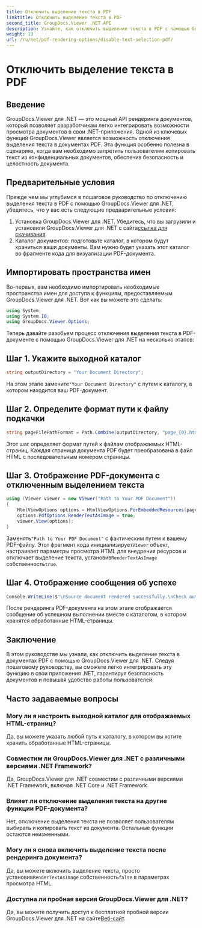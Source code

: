 ```yaml
---
title: Отключить выделение текста в PDF
linktitle: Отключить выделение текста в PDF
second_title: GroupDocs.Viewer .NET API
description: Узнайте, как отключить выделение текста в PDF с помощью GroupDocs.Viewer для .NET. Следуйте нашему пошаговому руководству для бесшовной интеграции.
weight: 13
url: /ru/net/pdf-rendering-options/disable-text-selection-pdf/
---
```


# Отключить выделение текста в PDF

## Введение
GroupDocs.Viewer для .NET — это мощный API рендеринга документов, который позволяет разработчикам легко интегрировать возможности просмотра документов в свои .NET-приложения. Одной из ключевых функций GroupDocs.Viewer является возможность отключения выделения текста в документах PDF. Эта функция особенно полезна в сценариях, когда вам необходимо запретить пользователям копировать текст из конфиденциальных документов, обеспечив безопасность и целостность документа.
## Предварительные условия
Прежде чем мы углубимся в пошаговое руководство по отключению выделения текста в PDF с помощью GroupDocs.Viewer для .NET, убедитесь, что у вас есть следующие предварительные условия:
1.  Установка GroupDocs.Viewer для .NET. Убедитесь, что вы загрузили и установили GroupDocs.Viewer для .NET с сайта[ссылка для скачивания](https://releases.groupdocs.com/viewer/net/).
2. Каталог документов: подготовьте каталог, в котором будут храниться ваши документы. Вам нужно будет указать этот каталог во фрагменте кода для визуализации PDF-документа.

## Импортировать пространства имен
Во-первых, вам необходимо импортировать необходимые пространства имен для доступа к функциям, предоставляемым GroupDocs.Viewer для .NET. Вот как вы можете это сделать:

```csharp
using System;
using System.IO;
using GroupDocs.Viewer.Options;
```

Теперь давайте разобьем процесс отключения выделения текста в PDF-документе с помощью GroupDocs.Viewer для .NET на несколько этапов:
## Шаг 1. Укажите выходной каталог
```csharp
string outputDirectory = "Your Document Directory";
```
 На этом этапе замените`"Your Document Directory"` с путем к каталогу, в котором находится ваш PDF-документ.
## Шаг 2. Определите формат пути к файлу подкачки
```csharp
string pageFilePathFormat = Path.Combine(outputDirectory, "page_{0}.html");
```
Этот шаг определяет формат путей к файлам отображаемых HTML-страниц. Каждая страница документа PDF будет преобразована в файл HTML с последовательным номером страницы.
## Шаг 3. Отображение PDF-документа с отключенным выделением текста
```csharp
using (Viewer viewer = new Viewer("Path to Your PDF Document"))
{
    HtmlViewOptions options = HtmlViewOptions.ForEmbeddedResources(pageFilePathFormat);
    options.PdfOptions.RenderTextAsImage = true;
    viewer.View(options);
}
```
 Заменять`"Path to Your PDF Document"` с фактическим путем к вашему PDF-файлу. Этот фрагмент кода инициализирует`Viewer` объект, настраивает параметры просмотра HTML для внедрения ресурсов и отключает выделение текста, установив`RenderTextAsImage` собственность`true`.
## Шаг 4. Отображение сообщения об успехе
```csharp
Console.WriteLine($"\nSource document rendered successfully.\nCheck output in {outputDirectory}.");
```
После рендеринга PDF-документа на этом этапе отображается сообщение об успешном выполнении вместе с каталогом, в котором хранятся обработанные HTML-страницы.

## Заключение
В этом руководстве мы узнали, как отключить выделение текста в документах PDF с помощью GroupDocs.Viewer для .NET. Следуя пошаговому руководству, вы сможете легко интегрировать эту функцию в свои приложения .NET, гарантируя безопасность документов и повышая удобство работы пользователей.
## Часто задаваемые вопросы
### Могу ли я настроить выходной каталог для отображаемых HTML-страниц?
Да, вы можете указать любой путь к каталогу, в котором вы хотите хранить обработанные HTML-страницы.
### Совместим ли GroupDocs.Viewer для .NET с различными версиями .NET Framework?
Да, GroupDocs.Viewer для .NET совместим с различными версиями .NET Framework, включая .NET Core и .NET Framework.
### Влияет ли отключение выделения текста на другие функции PDF-документа?
Нет, отключение выделения текста не позволяет пользователям выбирать и копировать текст из документа. Остальные функции остаются неизменными.
### Могу ли я снова включить выделение текста после рендеринга документа?
 Да, вы можете включить выделение текста, просто установив`RenderTextAsImage` собственность`false` в параметрах просмотра HTML.
### Доступна ли пробная версия GroupDocs.Viewer для .NET?
 Да, вы можете получить доступ к бесплатной пробной версии GroupDocs.Viewer для .NET на сайте[Веб-сайт](https://releases.groupdocs.com/).